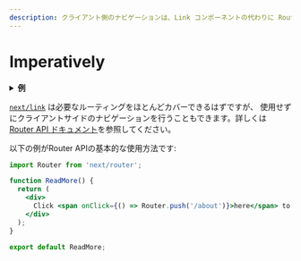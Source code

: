 ```yaml
---
description: クライアント側のナビゲーションは、Link コンポーネントの代わりに Router API を使用することができます。このページで学んでいきましょう。
---
```


# Imperatively

<details>
  <summary><b>例</b></summary>
  <ul>
    <li><a href="https://github.com/zeit/next.js/tree/canary/examples/using-router">Routerを使用する</a></li>
  </ul>
</details>

[`next/link`](/docs/api-reference/next/link.md) は必要なルーティングをほとんどカバーできるはずですが、 使用せずにクライアントサイドのナビゲーションを行うこともできます。詳しくは [Router API ドキュメント](/docs/api-reference/next/router.md#router-api)を参照してください。

以下の例がRouter APIの基本的な使用方法です:

```jsx
import Router from 'next/router';

function ReadMore() {
  return (
    <div>
      Click <span onClick={() => Router.push('/about')}>here</span> to read more
    </div>
  );
}

export default ReadMore;
```
